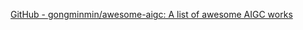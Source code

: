
[GitHub - gongminmin/awesome-aigc: A list of awesome AIGC works](https://github.com/gongminmin/awesome-aigc)
